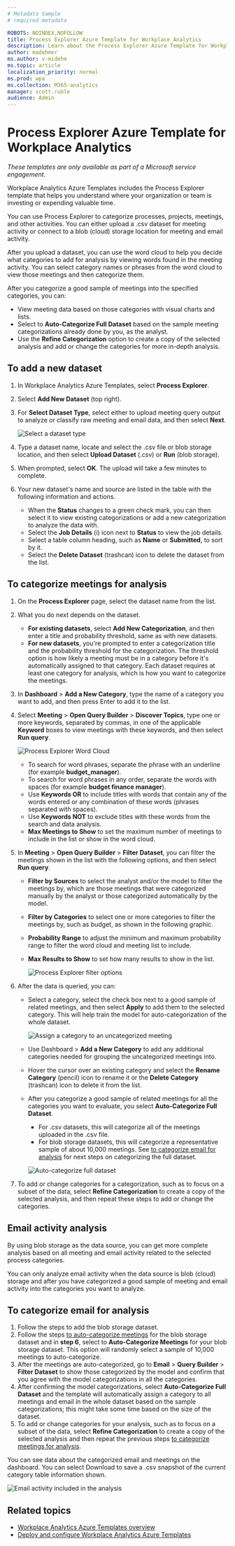```yaml
---
# Metadata Sample
# required metadata

ROBOTS: NOINDEX,NOFOLLOW
title: Process Explorer Azure Template for Workplace Analytics 
description: Learn about the Process Explorer Azure Template for Workplace Analytics and how to use it
author: madehmer
ms.author: v-midehm
ms.topic: article
localization_priority: normal 
ms.prod: wpa
ms.collection: M365-analytics
manager: scott.ruble
audience: Admin
---
```


# Process Explorer Azure Template for Workplace Analytics

_These templates are only available as part of a Microsoft service engagement._

Workplace Analytics Azure Templates includes the Process Explorer template that helps you understand where your organization or team is investing or expending valuable time.

You can use Process Explorer to categorize processes, projects, meetings, and other activities. You can either upload a .csv dataset for meeting activity or connect to a blob (cloud) storage location for meeting and email activity.

After you upload a dataset, you can use the word cloud to help you decide what categories to add for analysis by viewing words found in the meeting activity. You can select category names or phrases from the word cloud to view those meetings and then categorize them.

After you categorize a good sample of meetings into the specified categories, you can:

* View meeting data based on those categories with visual charts and lists.
* Select to **Auto-Categorize Full Dataset** based on the sample meeting categorizations already done by you, as the analyst.
* Use the **Refine Categorization** option to create a copy of the selected analysis and add or change the categories for more in-depth analysis.

## To add a new dataset

1. In Workplace Analytics Azure Templates, select **Process Explorer**.
2. Select **Add New Dataset** (top right).
3. For **Select Dataset Type**, select either to upload meeting query output to analyze or classify raw meeting and email data, and then select **Next**. 

   ![Select a dataset type](./images/pexp-new-dataset.png)

4. Type a dataset name, locate and select the .csv file or blob storage location, and then select **Upload Dataset** (.csv) or **Run** (blob storage).
5. When prompted, select **OK**. The upload will take a few minutes to complete.
6. Your new dataset's name and source are listed in the table with the following information and actions.

   * When the **Status** changes to a green check mark, you can then select it to view existing categorizations or add a new categorization to analyze the data with.
   * Select the **Job Details** (i) icon next to **Status** to view the job details.
   * Select a table column heading, such as **Name** or **Submitted**, to sort by it.
   * Select the **Delete Dataset** (trashcan) icon to delete the dataset from the list.

## To categorize meetings for analysis

1. On the **Process Explorer** page, select the dataset name from the list.
2. What you do next depends on the dataset.

   * **For existing datasets**, select **Add New Categorization**, and then enter a title and probability threshold, same as with new datasets.
   * **For new datasets**, you're prompted to enter a categorization title and the probability threshold for the categorization. The threshold option is how likely a meeting must be in a category before it's automatically assigned to that category. Each dataset requires at least one category for analysis, which is how you want to categorize the meetings.

3. In **Dashboard** > **Add a New Category**, type the name of a category you want to add, and then press Enter to add it to the list. 
4. Select **Meeting** > **Open Query Builder** > **Discover Topics**, type one or more keywords, separated by commas, in one of the applicable **Keyword** boxes to view meetings with these keywords, and then select **Run query**.

     ![Process Explorer Word Cloud](./images/pexp-word-cloud.png)

   * To search for word phrases, separate the phrase with an underline (for example **budget_manager**).
   * To search for word phrases in any order, separate the words with spaces (for example **budget finance manager**).
   * Use **Keywords OR** to include titles with words that contain any of the words entered or any combination of these words (phrases separated with spaces).
   * Use **Keywords NOT** to exclude titles with these words from the search and data analysis.
   * **Max Meetings to Show** to set the maximum number of meetings to include in the list or show in the word cloud.

5. In **Meeting** > **Open Query Builder** > **Filter Dataset**, you can filter the meetings shown in the list with the following options, and then select **Run query**.

   * **Filter by Sources** to select the analyst and/or the model to filter the meetings by, which are those meetings that were categorized manually by the analyst or those categorized automatically by the model.
   * **Filter by Categories** to select one or more categories to filter the meetings by, such as budget, as shown in the following graphic.
   * **Probability Range** to adjust the minimum and maximum probability range to filter the word cloud and meeting list to include.
   * **Max Results to Show** to set how many results to show in the list.

     ![Process Explorer filter options](./images/pexp-filter-options.png)

6. After the data is queried, you can:

   * Select a category, select the check box next to a good sample of related meetings, and then select **Apply** to add them to the selected category. This will help train the model for auto-categorization of the whole dataset.

      ![Assign a category to an uncategorized meeting](./images/pexp-categorize.png)

   * Use Dashboard > **Add a New Category** to add any additional categories needed for grouping the uncategorized meetings into.
   * Hover the cursor over an existing category and select the **Rename Category** (pencil) icon to rename it or the **Delete Category** (trashcan) icon to delete it from the list.
   * After you categorize a good sample of related meetings for all the categories you want to evaluate, you select **Auto-Categorize Full Dataset**.
     * For .csv datasets, this will categorize all of the meetings uploaded in the .csv file.
     * For blob storage datasets, this will categorize a representative sample of about 10,000 meetings. See [to categorize email for analysis](#to-categorize-email-for-analysis) for next steps on categorizing the full dataset.

     ![Auto-categorize full dataset](./images/pexp-auto.png)

7. To add or change categories for a categorization, such as to focus on a subset of the data, select **Refine Categorization** to create a copy of the selected analysis, and then repeat these steps to add or change the categories.

## Email activity analysis

By using blob storage as the data source, you can get more complete analysis based on all meeting and email activity related to the selected process categories.

You can only analyze email activity when the data source is blob (cloud) storage and after you have categorized a good sample of meeting and email activity into the categories you want to analyze.

## To categorize email for analysis

1. Follow the steps to add the blob storage dataset.
2. Follow the steps [to auto-categorize meetings](#to-categorize-meetings-for-analysis) for the blob storage dataset and in **step 6**, select to **Auto-Categorize Meetings** for your blob storage dataset. This option will randomly select a sample of 10,000 meetings to auto-categorize.
3. After the meetings are auto-categorized, go to **Email** > **Query Builder** > **Filter Dataset** to show those categorized by the model and confirm that you agree with the model categorizations in all the categories.
4. After confirming the model categorizations, select **Auto-Categorize Full Dataset** and the template will automatically assign a category to all meetings and email in the whole dataset based on the sample categorizations; this might take some time based on the size of the dataset.
5. To add or change categories for your analysis, such as to focus on a subset of the data, select **Refine Categorization** to create a copy of the selected analysis and then repeat the previous steps [to categorize meetings for analysis](#to-categorize-meetings-for-analysis).

You can see data about the categorized email and meetings on the dashboard. You can select Download to save a .csv snapshot of the current category table information shown.

   ![Email activity included in the analysis](./images/pexp-dashboard.png)

## Related topics

* [Workplace Analytics Azure Templates overview](./overview.md)
* [Deploy and configure Workplace Analytics Azure Templates](./deploy-configure.md)
